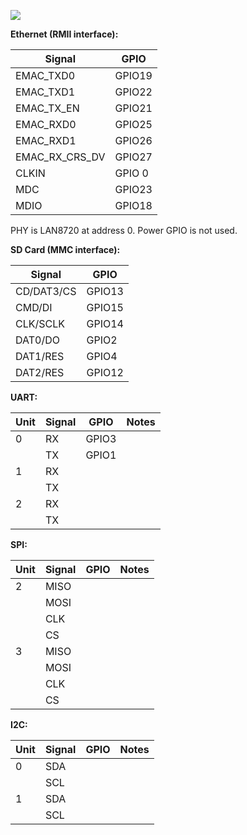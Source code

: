 ![](http://git.whitecatboard.org/ESP32-GATEWAY.png)

**Ethernet (RMII interface):**

| Signal | GPIO |
|--------|------|
| EMAC_TXD0 | GPIO19 |
| EMAC_TXD1 | GPIO22 |
| EMAC_TX_EN | GPIO21 |
| EMAC_RXD0 | GPIO25 |
| EMAC_RXD1 | GPIO26 |
| EMAC_RX_CRS_DV | GPIO27 |
| CLKIN | GPIO 0 |
| MDC | GPIO23 |
| MDIO | GPIO18 |

PHY is LAN8720 at address 0. Power GPIO is not used.

**SD Card (MMC interface):**

| Signal | GPIO |
|--------|------|
| CD/DAT3/CS | GPIO13 |
| CMD/DI | GPIO15 |
| CLK/SCLK | GPIO14 |
| DAT0/DO | GPIO2 |
| DAT1/RES | GPIO4 |
| DAT2/RES | GPIO12 |

**UART:**

| Unit | Signal | GPIO   | Notes |
|------|--------|--------|-------|
| 0    | RX     | GPIO3  | |
|      | TX     | GPIO1  | |
| 1    | RX     | | |
|      | TX     | | |
| 2    | RX     | | |
|      | TX     | | |

**SPI:**

| Unit | Signal | GPIO   | Notes |
|------|--------|--------|-------|
| 2    | MISO   | | |
|      | MOSI   | | |
|      | CLK    | | |
|      | CS     | | |
| 3    | MISO   | | |
|      | MOSI   | | |
|      | CLK    | | |
|      | CS     | | |

**I2C:**

| Unit | Signal | GPIO   | Notes |
|------|--------|--------|-------|
| 0    | SDA    | | |
|      | SCL    | | |
| 1    | SDA    | | |
|      | SCL    | | |
